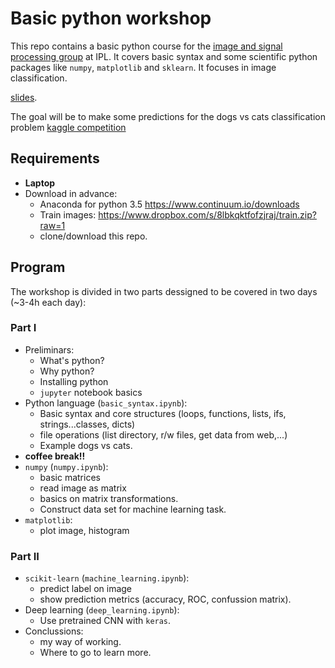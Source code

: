 # Basic python workshop
This repo contains a basic python course for the [image and signal processing group](http://isp.uv.es/) at IPL. It covers basic syntax and  some scientific python packages like `numpy`, `matplotlib` and `sklearn`. It focuses in image classification.

[slides](https://gonzmg88.github.io/python_course_ipl/index.slides.html).

The goal will be to make some predictions for the dogs vs cats classification problem [kaggle competition](https://www.kaggle.com/c/dogs-vs-cats-redux-kernels-edition)

## Requirements
* **Laptop**
* Download in advance:
  * Anaconda for python 3.5 https://www.continuum.io/downloads 
  * Train images: https://www.dropbox.com/s/8lbkqktfofzjraj/train.zip?raw=1
  * clone/download this repo.

## Program
The workshop is divided in two parts dessigned to be covered in two days (~3-4h each day):

### Part I
* Preliminars:
  * What's python?
  * Why python?
  * Installing python
  * `jupyter` notebook basics
* Python language (`basic_syntax.ipynb`):
  * Basic syntax and core structures (loops, functions, lists, ifs, strings...classes, dicts)
  * file operations (list directory, r/w files, get data from web,...)
  * Example dogs vs cats.
* **coffee break!!**
* `numpy` (`numpy.ipynb`):
  * basic matrices
  * read image as matrix
  * basics on matrix transformations.
  * Construct data set for machine learning task.
* `matplotlib`:
  * plot image, histogram

### Part II
* `scikit-learn` (`machine_learning.ipynb`):
  * predict label on image
  * show prediction metrics (accuracy, ROC, confussion matrix).
* Deep learning (`deep_learning.ipynb`):
  * Use pretrained CNN with `keras`.
* Conclussions:
  * my way of working.
  * Where to go to learn more.


